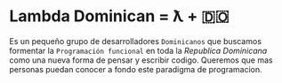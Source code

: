 # Lambda Dominican = ƛ + 🇩🇴

Es un pequeño grupo de desarrolladores `Dominicanos` que buscamos formentar la `Programación funcional` en toda la *Republica Dominicana* como una nueva forma de pensar y escribir codigo. Queremos que mas personas puedan conocer a fondo este paradigma de programacion.

